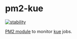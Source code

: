 # pm2-kue

[![stability](https://img.shields.io/badge/stability-experimental-orange.svg?style=flat-square)](https://nodejs.org/api/documentation.html#documentation_stability_index)

[PM2 module](https://app.keymetrics.io) to monitor [kue](https://www.npmjs.com/package/kue) jobs.
